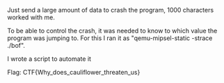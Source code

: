 Just send a large amount of data to crash the program, 1000 characters worked with me.

To be able to control the crash, it was needed to know to which value the program was jumping to. For this I ran it as "qemu-mipsel-static -strace ./bof".

I wrote a script to automate it

Flag: CTF{Why_does_cauliflower_threaten_us}